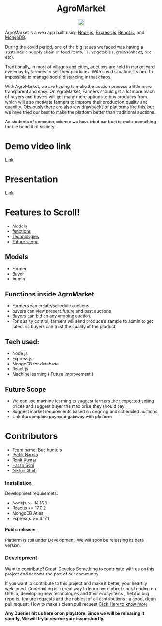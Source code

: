 <h1 align="center">AgroMarket</h1>
<p align="center">
<a href="https://hack36.com"> <img src="http://bit.ly/BuiltAtHack36" height=20px> </a></p>
 

AgroMarket is a web app built using <a href="https://nodejs.org/en/docs/">Node.js</a>, <a href="https://expressjs.com/"> Express.js</a>, <a href="https://reactjs.org/"> React.js</a>, and <a href="https://www.mongodb.com/"> MongoDB</a>. 

During the covid period, one of the big issues we faced was having a sustainable supply chain of food items. i.e. vegetables, grains(wheat, rice etc). 

Traditionally, in most of villages and cities, auctions are held in market yard everyday by farmers to sell their produces. With covid situation, its next to impossible to manage social distancing in that chaos. 

With AgroMarket, we are hoping to make the auction process a little more transparent and easy. 
On AgroMarket, Farmers should get a lot more reach of buyers and buyers will get many more options to buy produces from, which will also motivate farmers to improve their production quality and quantity. 
Obviously there are also few drawbacks of platforms like this, but we have tried our best to make the platform better than traditional auctions. 

As students of computer science we have tried our best to make something for the benefit of society.

# Demo video link
[Link](https://drive.google.com/drive/folders/10wVOovgC7Qhul5Q0V_esnrZhA6CtYThA?usp=sharing)

# Presentation
[Link](https://drive.google.com/file/d/1dL0XajUnykuLuM-YNIj3ri0emXGzqGxx/view?usp=sharing)


# Features to Scroll!
 
* [Models](https://github.com/Pratiknarola/AgroMarket/blob/master/README.md#L28)
* [functions](https://github.com/Pratiknarola/AgroMarket/blob/master/README.md#L36)
* [Technologies](https://github.com/Pratiknarola/AgroMarket/blob/master/README.md#L44)
* [Future scope](https://github.com/Pratiknarola/AgroMarket/blob/master/README.md#L52)




## Models
* Farmer
* Buyer
* Admin




## Functions inside AgroMarket

* Farmers can create/schedule auctions 
* buyers can view present,future and past auctions
* Buyers can bid on any ongoing auction. 
* For quality control, farmers will send produce's sample to admin to get rated. so buyers can trust the quality of the product. 


## Tech used:
* Node js 
* Express js
* MongoDB for database
* React js 
* Machine learning ( Future improvement ) 

## Future Scope
* We can use machine learning to suggest farmers their expected selling prices and suggest buyer the max price they should pay
* Suggest market requirements based on ongoing and scheduled auctions
* Link  the complete payment gateway with platform 



# Contributors

* Team name: Bug hunters
* [Pratik Narola](https://github.com/Pratiknarola)
* [Rohit Kumar](https://github.com/Rohit323615)
* [Harsh Soni](https://github.com/meliodas-0)
* [Nikhar Shah](https://github.com/ukkin)

### Installation

Development requiremets: 
* Nodejs >= 14.16.0
* Reactjs >= 17.0.2
* MongoDB Atlas
* Expressjs >= 4.17.1

#### Public release:
Platform is still under Development. We will soon be releasing its beta version.





### Development

Want to contribute? Great!
Develop Something to contribute with us on this project and become the part of our community.

If you want to contribute to this project and make it better, your heartily welcomed. Contributing is a great way to learn more about social coding on Github, developing new technologies and their ecosystems , helpful bug reports, feature requests and the noblest of all contributions : a good, clean pull request.
How to make a clean pull request
<a href="https://github.com/firstcontributions/first-contributions">Click Here to know more</a>




**Any Queries hit us here or on playstore. Since we will be releasing it shortly, We will try to resolve your issue shortly.**
